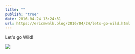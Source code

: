 ```yaml
---
title: ""
publish: "true"
date: 2016-04-24 13:24:31
url: https://ericmwalk.blog/2016/04/24/lets-go-wild.html
---
```


Let's go Wild!

![](https://ericmwalk.blog/uploads/2022/e653d67711.jpg)